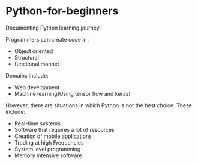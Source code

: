 # Python-for-beginners
Documenting Python learning journey
<p>Programmers can create code in :
<ul>
  <li>Object oriented</li>
  <li>Structural</li>
  <li>functional manner</li>
</ul>
</p>
<p>Domains include:
<ul>
  <li>Web development</li>
  <li>Machine learning(Using tensor flow and keras)</li>
</ul>
</p>
<p>However, there are situations in which Python is not the best choice. These include:</p>
<ul>
  <li>Real-time systems</li>
  <li>Software that requires a lot of resources</li>
  <li>Creation of mobile applications</li>
  <li>Trading at high Frequencies</li>
  <li>System level programming</li>
  <li>Memory intensive software</li>
  </ul>
  
